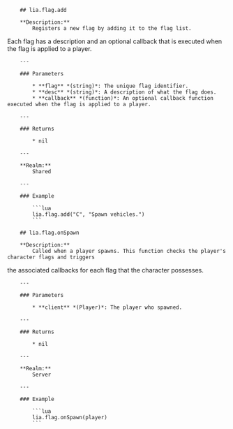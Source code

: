         ## lia.flag.add

        **Description:**
            Registers a new flag by adding it to the flag list.
Each flag has a description and an optional callback that is executed when the flag is applied to a player.

        ---

        ### Parameters

            * **flag** *(string)*: The unique flag identifier.
            * **desc** *(string)*: A description of what the flag does.
            * **callback** *(function)*: An optional callback function executed when the flag is applied to a player.

        ---

        ### Returns

            * nil

        ---

        **Realm:**
            Shared

        ---

        ### Example

            ```lua
            lia.flag.add("C", "Spawn vehicles.")
            ```

        ## lia.flag.onSpawn

        **Description:**
            Called when a player spawns. This function checks the player's character flags and triggers
the associated callbacks for each flag that the character possesses.

        ---

        ### Parameters

            * **client** *(Player)*: The player who spawned.

        ---

        ### Returns

            * nil

        ---

        **Realm:**
            Server

        ---

        ### Example

            ```lua
            lia.flag.onSpawn(player)
            ```

